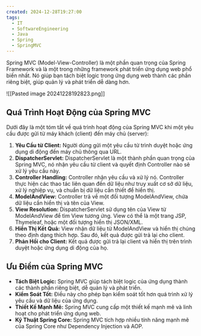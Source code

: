 ```yaml
---
created: 2024-12-28T19:27:00
tags:
  - IT
  - SoftwareEngineering
  - Java
  - Spring
  - SpringMVC
---
```

Spring MVC (Model-View-Controller) là một phần quan trọng của Spring Framework và là một trong những framework phát triển ứng dụng web phổ biến nhất. Nó giúp bạn tách biệt logic trong ứng dụng web thành các phần riêng biệt, giúp quản lý và phát triển dễ dàng hơn. 

![[Pasted image 20241228192823.png]]

## Quá Trình Hoạt Động của Spring MVC

Dưới đây là một tóm tắt về quá trình hoạt động của Spring MVC khi một yêu cầu được gửi từ máy khách (client) đến máy chủ (server):
1. **Yêu Cầu từ Client:** Người dùng gửi một yêu cầu từ trình duyệt hoặc ứng dụng di động đến máy chủ thông qua URL.    
2. **DispatcherServlet:** DispatcherServlet là một thành phần quan trọng của Spring MVC, nó nhận yêu cầu từ client và quyết định Controller nào sẽ xử lý yêu cầu này.    
3. **Controller Handling:** Controller nhận yêu cầu và xử lý nó. Controller thực hiện các thao tác liên quan đến dữ liệu như truy xuất cơ sở dữ liệu, xử lý nghiệp vụ, và chuẩn bị dữ liệu cần thiết để hiển thị.    
4. **ModelAndView:** Controller trả về một đối tượng ModelAndView, chứa dữ liệu cần hiển thị và tên của View.    
5. **View Resolution:** DispatcherServlet sử dụng tên của View từ ModelAndView để tìm View tương ứng. View có thể là một trang JSP, Thymeleaf, hoặc một đối tượng hiển thị JSON/XML.   
6. **Hiển Thị Kết Quả:** View nhận dữ liệu từ ModelAndView và hiển thị chúng theo định dạng thích hợp. Sau đó, kết quả được gửi trả lại cho client.    
7. **Phản Hồi cho Client:** Kết quả được gửi trả lại client và hiển thị trên trình duyệt hoặc ứng dụng di động của họ.    

## Ưu Điểm của Spring MVC

- **Tách Biệt Logic:** Spring MVC giúp tách biệt logic của ứng dụng thành các thành phần riêng biệt, dễ quản lý và phát triển.    
- **Kiểm Soát Tốt:** Điều này cho phép bạn kiểm soát tốt hơn quá trình xử lý yêu cầu và dữ liệu của ứng dụng.    
- **Thiết Kế Mạnh Mẽ:** Spring MVC cung cấp một thiết kế mạnh mẽ và linh hoạt cho phát triển ứng dụng web.    
- **Kỹ Thuật Spring Core:** Spring MVC tích hợp nhiều tính năng mạnh mẽ của Spring Core như Dependency Injection và AOP.    